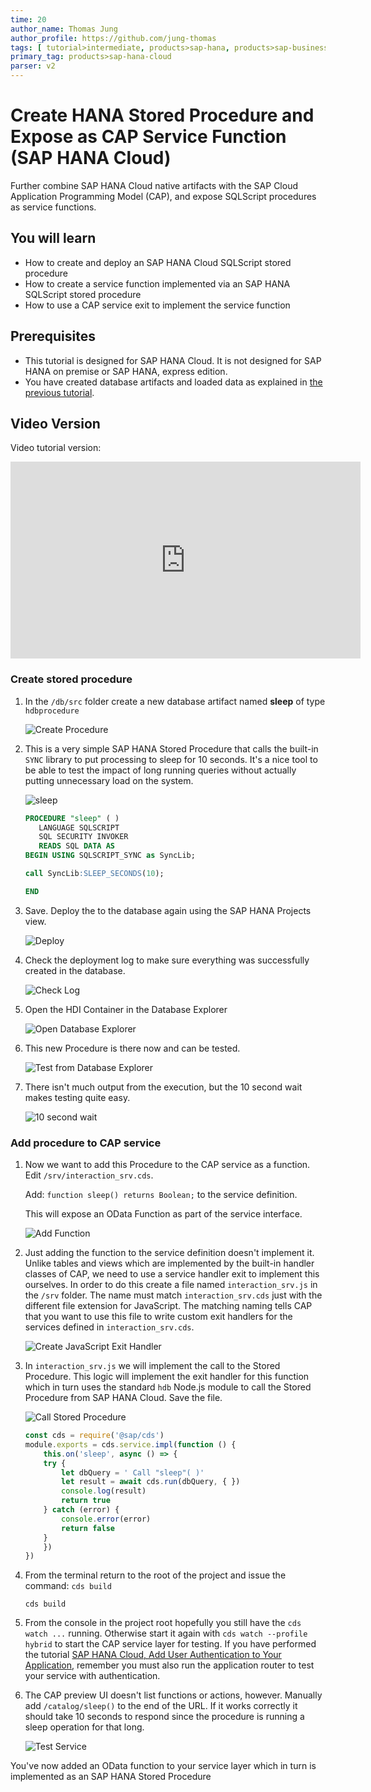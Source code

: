 ```yaml
---
time: 20
author_name: Thomas Jung
author_profile: https://github.com/jung-thomas
tags: [ tutorial>intermediate, products>sap-hana, products>sap-business-application-studio, software-product-function>sap-cloud-application-programming-model]
primary_tag: products>sap-hana-cloud
parser: v2
---
```


# Create HANA Stored Procedure and Expose as CAP Service Function (SAP HANA Cloud)

<!-- description -->Further combine SAP HANA Cloud native artifacts with the SAP Cloud Application Programming Model (CAP), and expose SQLScript procedures as service functions.

## You will learn

- How to create and deploy an SAP HANA Cloud SQLScript stored procedure
- How to create a service function implemented via an SAP HANA SQLScript stored procedure
- How to use a CAP service exit to implement the service function

## Prerequisites

- This tutorial is designed for SAP HANA Cloud. It is not designed for SAP HANA on premise or SAP HANA, express edition.
- You have created database artifacts and loaded data as explained in [the previous tutorial](hana-cloud-cap-calc-view).

## Video Version

Video tutorial version:

<iframe width="560" height="315" src="https://www.youtube.com/embed/wr9KpbqsNpM" frameborder="0" allow="accelerometer; autoplay; clipboard-write; encrypted-media; gyroscope; picture-in-picture" allowfullscreen></iframe>

### Create stored procedure

1. In the `/db/src` folder create a new database artifact named **sleep** of type `hdbprocedure`

    ![Create Procedure](create_procedure.png)

1. This is a very simple SAP HANA Stored Procedure that calls the built-in `SYNC` library to put processing to sleep for 10 seconds. It's a nice tool to be able to test the impact of long running queries without actually putting unnecessary load on the system.

    ![sleep](sleep.png)

    ```SQL
    PROCEDURE "sleep" ( )
       LANGUAGE SQLSCRIPT
       SQL SECURITY INVOKER
       READS SQL DATA AS
    BEGIN USING SQLSCRIPT_SYNC as SyncLib;

    call SyncLib:SLEEP_SECONDS(10);

    END
    ```

1. Save.  Deploy the to the database again using the SAP HANA Projects view.

    ![Deploy](deploy.png)

1. Check the deployment log to make sure everything was successfully created in the database.

    ![Check Log](check_log.png)

1. Open the HDI Container in the Database Explorer

    ![Open Database Explorer](open_db_explorer.png)

1. This new Procedure is there now and can be tested.

    ![Test from Database Explorer](test_from_db_explorer.png)

1. There isn't much output from the execution, but the 10 second wait makes testing quite easy.

    ![10 second wait](10_seconds.png)

### Add procedure to CAP service

1. Now we want to add this Procedure to the CAP service as a function.  Edit `/srv/interaction_srv.cds`.

    Add: ```function sleep() returns Boolean;``` to the service definition.

    This will expose an OData Function as part of the service interface.

    ![Add Function](add_function.png)

1. Just adding the function to the service definition doesn't implement it. Unlike tables and views which are implemented by the built-in handler classes of CAP, we need to use a service handler exit to implement this ourselves. In order to do this create a file named `interaction_srv.js` in the `/srv` folder. The name must match `interaction_srv.cds` just with the different file extension for JavaScript. The matching naming tells CAP that you want to use this file to write custom exit handlers for the services defined in `interaction_srv.cds`.

    ![Create JavaScript Exit Handler](create_exit.png)

1. In `interaction_srv.js` we will implement the call to the Stored Procedure.  This logic will implement the exit handler for this function which in turn uses the standard `hdb` Node.js module to call the Stored Procedure from SAP HANA Cloud.  Save the file.

    ![Call Stored Procedure](call_stored_procedure.png)

    ```JavaScript
    const cds = require('@sap/cds')
    module.exports = cds.service.impl(function () {
        this.on('sleep', async () => {
        try {
            let dbQuery = ' Call "sleep"( )'
            let result = await cds.run(dbQuery, { })
            console.log(result)
            return true
        } catch (error) {
            console.error(error)
            return false
        }
        })
    })
    ```

1. From the terminal return to the root of the project and issue the command: `cds build`

    ```shell
    cds build
    ```

1. From the console in the project root hopefully you still have the `cds watch ...` running. Otherwise start it again with `cds watch --profile hybrid` to start the CAP service layer for testing.  If you have performed the tutorial [SAP HANA Cloud, Add User Authentication to Your Application](hana-cloud-cap-add-authentication), remember you must also run the application router to test your service with authentication.

1. The CAP preview UI doesn't list functions or actions, however. Manually add `/catalog/sleep()` to the end of the URL. If it works correctly it should take 10 seconds to respond since the procedure is running a sleep operation for that long.

    ![Test Service](sleep_true.png)

You've now added an OData function to your service layer which in turn is implemented as an SAP HANA Stored Procedure
